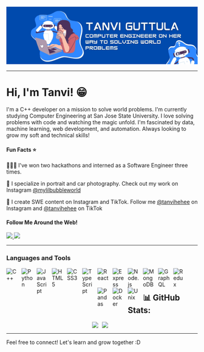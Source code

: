 ![](https://github.com/sgtanvi/sgtanvi/blob/main/TanviGuttula.jpg)


---

# Hi, I'm Tanvi! 😁

I'm a C++ developer on a mission to solve world problems. I'm currently studying Computer Engineering at San Jose State University. I love solving problems with code and watching the magic unfold. I'm fascinated by data, machine learning, web development, and automation. Always looking to grow my soft and technical skills!

#### Fun Facts ⭐️

👩🏻‍💻 I've won two hackathons and interned as a Software Engineer three times.

📸 I specialize in portrait and car photography. Check out my work on Instagram [@mylilbubbleworld](https://www.instagram.com/mylilbubbleworld/)

📱 I create SWE content on Instagram and TikTok. Follow me [@tanvihehee](https://www.instagram.com/tanvihehee/) on Instagram and [@tanvihehee](https://www.tiktok.com/@tanvihehee) on TikTok

#### Follow Me Around the Web!
<a href="https://devpost.com/sgtanvi">
  <img 
       src="https://img.shields.io/badge/devpost-%2300A8E8.svg?style=for-the-badge&logo=devpost&logoColor=white"
   />
</a>   
<a href="https://github.com/sgtanvi/sgtanvi">
  <img 
       src="https://img.shields.io/badge/github-%2312100E.svg?style=for-the-badge&logo=github&logoColor=white"
   />
</a>  

---

### Languages and Tools


<img align="left" alt="C++" width="30px" style="padding-right:10px;" src="https://cdn.jsdelivr.net/gh/devicons/devicon/icons/cplusplus/cplusplus-original.svg"/>
<img align="left" alt="Python" width="30px" style="padding-right:10px;" src="https://cdn.jsdelivr.net/gh/devicons/devicon/icons/python/python-original.svg"/>
<img align="left" alt="JavaScript" width="30px" style="padding-right:10px;" src="https://cdn.jsdelivr.net/gh/devicons/devicon/icons/javascript/javascript-plain.svg"/>
<img align="left" alt="HTML5" width="30px" style="padding-right:10px;" src="https://cdn.jsdelivr.net/gh/devicons/devicon/icons/html5/html5-original.svg"/>
<img align="left" alt="CSS3" width="30px" style="padding-right:10px;" src="https://cdn.jsdelivr.net/gh/devicons/devicon/icons/css3/css3-original.svg" />          
<img align="left" alt="TypeScript" width="30px" style="padding-right:10px;" src="https://cdn.jsdelivr.net/gh/devicons/devicon/icons/typescript/typescript-original.svg"/>
<img align="left" alt="React" width="30px" style="padding-right:10px;" src="https://cdn.jsdelivr.net/gh/devicons/devicon/icons/react/react-original.svg"/>
<img align="left" alt="Express" width="30px" style="padding-right:10px;" src="https://cdn.jsdelivr.net/gh/devicons/devicon/icons/express/express-original.svg"/>
<img align="left" alt="Node.js" width="30px" style="padding-right:10px;" src="https://cdn.jsdelivr.net/gh/devicons/devicon/icons/nodejs/nodejs-original.svg"/>
<img align="left" alt="MongoDB" width="30px" style="padding-right:10px;" src="https://cdn.jsdelivr.net/gh/devicons/devicon/icons/mongodb/mongodb-original.svg"/>
<img align="left" alt="GraphQL" width="30px" style="padding-right:10px;" src="https://cdn.jsdelivr.net/gh/devicons/devicon/icons/graphql/graphql-plain.svg"/>
<img align="left" alt="Redux" width="30px" style="padding-right:10px;" src="https://cdn.jsdelivr.net/gh/devicons/devicon/icons/redux/redux-original.svg"/>
<img align="left" alt="Pandas" width="30px" style="padding-right:10px;" src="https://cdn.jsdelivr.net/gh/devicons/devicon/icons/pandas/pandas-original.svg"/>
<img align="left" alt="Docker" width="30px" style="padding-right:10px;" src="https://cdn.jsdelivr.net/gh/devicons/devicon/icons/docker/docker-original.svg"/>
<img align="left" alt="Unix" width="30px" style="padding-right:10px;" src="https://cdn.jsdelivr.net/gh/devicons/devicon/icons/unix/unix-original.svg"/>
<br/>
<br/>
      
      
## 📊 GitHub Stats:

<div style="display: flex; justify-content: center;">
    <img src="https://github-stats-vanshb03.vercel.app/api?username=sgtanvi&hide=stars&count_private=true&theme=dark&hide_border=true&include_all_commits=true&count_private=true" style="margin-right: 10px;">
    <img src="https://github-readme-streak-stats.herokuapp.com/?user=sgtanvi&theme=dark&hide_border=true" style="margin-right: 10px;">
</div>

---

Feel free to connect! Let's learn and grow together :D
